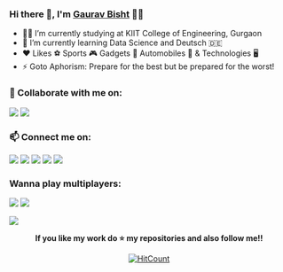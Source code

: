 ### Hi there 👋, I'm [Gaurav Bisht](https://github.com/gauravbisht005) 👨‍💻


- 👨‍🎓 I’m currently studying at KIIT College of Engineering, Gurgaon
- 🌱 I’m currently learning Data Science and Deutsch :de:
- :heart: Likes :soccer: Sports :video_game: Gadgets :iphone: Automobiles :blue_car: & Technologies :desktop_computer:
- ⚡ Goto Aphorism: Prepare for the best but be prepared for the worst!


### 👯 Collaborate with me on: 
[<img src="https://www.vectorlogo.zone/logos/kaggle/kaggle-ar21.svg">](https://www.kaggle.com/gauravbisht005) [<img src="https://www.vectorlogo.zone/logos/youtube/youtube-ar21.svg">](https://youtube.com/channel/UCZPFwk2SZJQKDYdjLNQb1Ug)


### 📫 Connect me on: 
[<img src="https://www.vectorlogo.zone/logos/linkedin/linkedin-ar21.svg">](https://www.linkedin.com/in/gauravbisht005) [<img src="https://www.vectorlogo.zone/logos/twitter/twitter-ar21.svg">](https://twitter.com/Jarvis_Me) [<img src="https://www.vectorlogo.zone/logos/instagram/instagram-ar21.svg">](https://www.instagram.com/gaurav_bisht17/) 
[<img src="https://www.vectorlogo.zone/logos/facebook/facebook-ar21.svg">](https://www.facebook.com/gaurav.bisht17) [<img src="https://www.vectorlogo.zone/logos/discordapp/discordapp-ar21.svg">](https://discord.com/channels/@Me_Jarvis#2831)


### Wanna play multiplayers:
[<img src="https://www.vectorlogo.zone/logos/steampowered/steampowered-ar21.svg">](https://steamcommunity.com/profiles/76561198840742986/) [<img src="https://www.vectorlogo.zone/logos/xbox/xbox-ar21.svg">]()


<a href="https://github.com/gauravbisht005">
  <img align="center" src="https://github-readme-stats.vercel.app/api/top-langs/?username=gauravbisht005&show_icons=true&hide_border=tru" />
</a>


<div align="center">
  
 **If you like my work do :star: my repositories and also follow me!!**


 [![HitCount](http://hits.dwyl.com/gauravbisht005/gauravbisht005.svg)](http://hits.dwyl.com/gauravbisht005/gauravbisht005)
 
</div>
